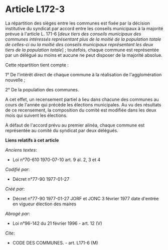 # Article L172-3

La répartition des sièges entre les communes est fixée par la décision institutive du syndicat par accord entre les conseils
municipaux à la majorité prévue à l'article L. 171-6 [*deux tiers des conseils municipaux des communes intéressés
représentant plus de la moitié de la population totale de celles-ci ou la moitié des conseils municipaux représentant les
deux tiers de la population totale*] ; toutefois, chaque commune est représentée par un délégué au moins et aucune ne peut
disposer de la majorité absolue. 

Cette répartition tient compte :

1° De l'intérêt direct de chaque commune à la réalisation de l'agglomération nouvelle ; 

2° De la population des communes. 

A cet effet, un recensement partiel a lieu dans chacune des communes au cours de l'année qui précède les élections
municipales. Au vu des résultats de ce recensement, la composition du comité est modifiée dans les deux mois qui suivent les
élections. 

A défaut de l'accord prévu au premier alinéa, chaque commune est représentée au comité du syndicat par deux délégués.

**Liens relatifs à cet article**

_Anciens textes_:

  - Loi n°70-610 1970-07-10 art. 9 al. 2, 3 et 4

_Codifié par_:

  - Décret n°77-90 1977-01-27

_Créé par_:

  - Décret n°77-90 1977-01-27 JORF et JONC 3 février 1977 date d'entrée en vigueur élection des maires

_Abrogé par_:

  - Loi n°96-142 du 21 février 1996 - art. 12 (V)

_Cite_:

  - CODE DES COMMUNES. - art. L171-6 (M)
